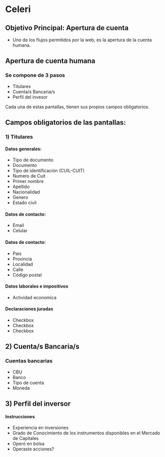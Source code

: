 # Celeri

## Objetivo Principal: Apertura de cuenta

- Uno de los flujos permitidos por la web, es la apertura de la cuenta humana.

## Apertura de cuenta humana

### Se compone de 3 pasos

- Titulares
- Cuenta/s Bancaria/s
- Perfil del invesor

Cada una de estas pantallas, tienen sus propios campos obligatorios.

## Campos obligatorios de las pantallas:

### 1) Titulares

#### Datos generales:

- Tipo de documento
- Documento
- Tipo de identificación (CUIL-CUIT)
- Numero de Cuit
- Primer nombre
- Apellido
- Nacionalidad
- Genero
- Estado civil

#### Datos de contacto:

- Email
- Celular

#### Datos de contacto:

- Pais
- Provincia
- Localidad
- Calle
- Código postal

#### Datos laborales e impositivos

- Actividad economica

#### Declaraciones juradas

- Checkbox
- Checkbox
- Checkbox

## 2) Cuenta/s Bancaria/s

### Cuentas bancarias

- CBU
- Banco
- Tipo de cuenta
- Moneda

## 3) Perfil del inversor

#### Instrucciones

- Experiencia en inversiones
- Grado de Conocimiento de los instrumentos disponibles en el Mercado de Capitales
- Operó en bolsa
- Operaste acciones?
